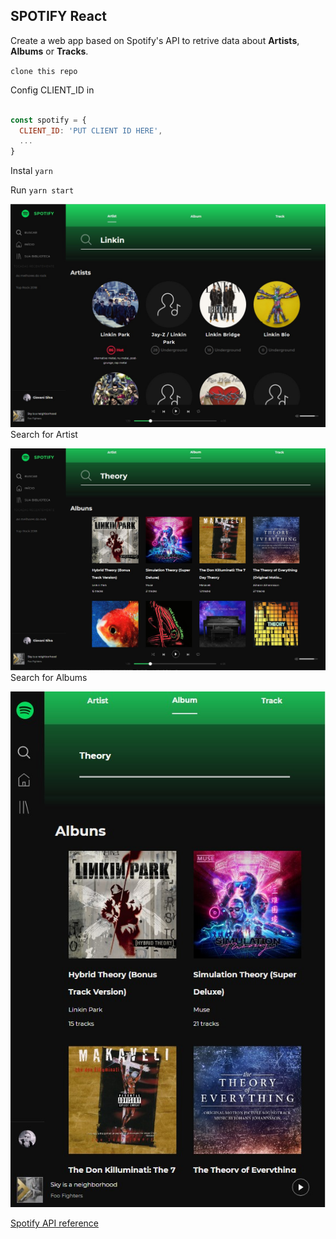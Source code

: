 ## SPOTIFY React

Create a web app based on Spotify's API to retrive data about **Artists**, **Albums** or **Tracks**.

`clone this repo`

Config CLIENT_ID in

```src/config/keys.js

const spotify = {
  CLIENT_ID: 'PUT CLIENT ID HERE',
  ...
}
```

Instal
`yarn`

Run
`yarn start`

![app](Screenshot_1.jpg)
Search for Artist

![app](Screenshot_2.jpg)
Search for Albums

![app](Screenshot_3.jpg)

[Spotify API reference](https://beta.developer.spotify.com/documentation/web-api/reference/search/search/)
